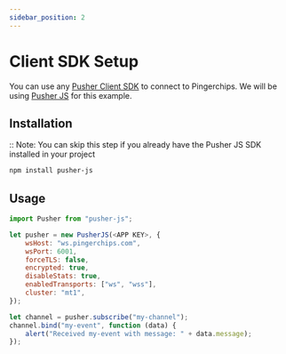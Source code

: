 ```yaml
---
sidebar_position: 2
---
```


# Client SDK Setup

You can use any [Pusher Client SDK](https://pusher.com/docs/channels/channels_libraries/libraries/) to connect to Pingerchips.
We will be using [Pusher JS](https://github.com/pusher/pusher-js?_gl=1*wjq8zd*_gcl_au*MTY2MTcxMTY3NC4xNjk1NzU0NTUz) for this example.

## Installation

:: Note: You can skip this step if you already have the Pusher JS SDK installed in your project

```bash
npm install pusher-js
```

## Usage

```js
import Pusher from "pusher-js";

let pusher = new PusherJS(<APP KEY>, {
    wsHost: "ws.pingerchips.com",
    wsPort: 6001,
    forceTLS: false,
    encrypted: true,
    disableStats: true,
    enabledTransports: ["ws", "wss"],
    cluster: "mt1",
});

let channel = pusher.subscribe("my-channel");
channel.bind("my-event", function (data) {
    alert("Received my-event with message: " + data.message);
});
```
